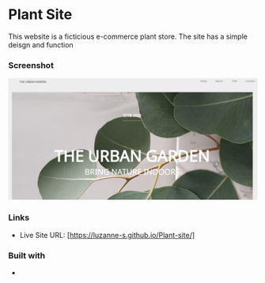#  Plant Site

This website is a ficticious e-commerce plant store.
The site has a simple deisgn and function

### Screenshot

![](images/plant.png)

### Links

- Live Site URL: [https://luzanne-s.github.io/Plant-site/]


### Built with

-

